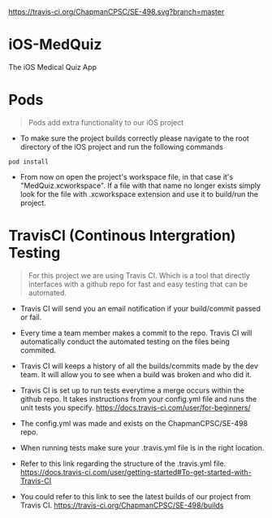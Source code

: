 https://travis-ci.org/ChapmanCPSC/SE-498.svg?branch=master

# iOS-MedQuiz
The iOS Medical Quiz App

# Pods

> Pods add extra functionality to our iOS project

* To make sure the project builds correctly please navigate to the root directory of the iOS project and run the following commands

```
pod install

```
* From now on open the project's workspace file, in that case it's "MedQuiz.xcworkspace". If a file with that name no longer exists simply look for the file with .xcworkspace extension and use it to build/run the project.


# TravisCI (Continous Intergration) Testing
> For this project we are using Travis CI. Which is a tool that directly interfaces with a github repo for fast and easy testing that can be automated. 
* Travis CI will send you an email notification if your build/commit passed or fail.
* Every time a team member makes a commit to the repo. Travis CI will automatically conduct the automated testing on the files being commited.
* Travis CI will keeps a history of all the builds/commits made by the dev team. It will allow you to see when a build was broken and who did it.

* Travis CI is set up to run tests everytime a merge occurs within the github repo. It takes instructions from your config.yml file and runs the unit tests you specify. https://docs.travis-ci.com/user/for-beginners/
* The config.yml was made and exists on the ChapmanCPSC/SE-498 repo.
* When running tests make sure your .travis.yml file is in the right location.
* Refer to this link regarding the structure of the .travis.yml file. https://docs.travis-ci.com/user/getting-started#To-get-started-with-Travis-CI
* You could refer to this link to see the latest builds of our project from Travis CI. https://travis-ci.org/ChapmanCPSC/SE-498/builds
